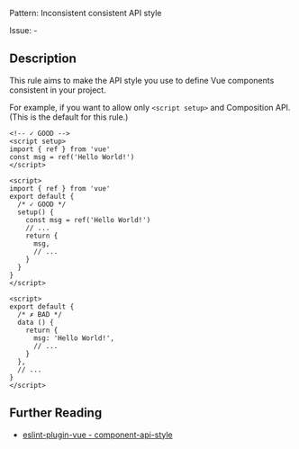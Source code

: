 Pattern: Inconsistent consistent API style

Issue: -

## Description

This rule aims to make the API style you use to define Vue components consistent in your project.

For example, if you want to allow only `<script setup>` and Composition API.
(This is the default for this rule.)

```vue
<!-- ✓ GOOD -->
<script setup>
import { ref } from 'vue'
const msg = ref('Hello World!')
</script>

<script>
import { ref } from 'vue'
export default {
  /* ✓ GOOD */
  setup() {
    const msg = ref('Hello World!')
    // ...
    return {
      msg,
      // ...
    }
  }
}
</script>

<script>
export default {
  /* ✗ BAD */
  data () {
    return {
      msg: 'Hello World!',
      // ...
    }
  },
  // ...
}
</script>
```


## Further Reading

* [eslint-plugin-vue - component-api-style](https://eslint.vuejs.org/rules/component-api-style.html)
